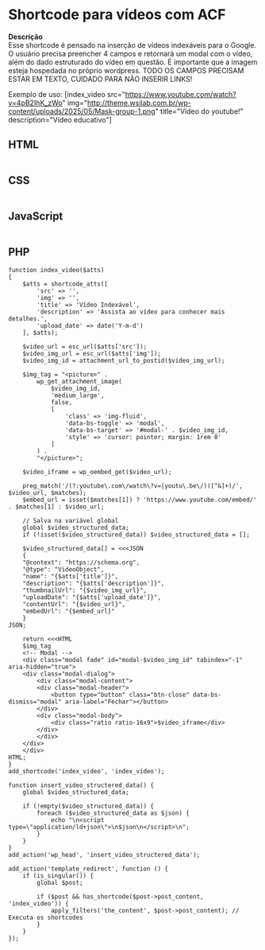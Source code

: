 # Shortcode para vídeos com ACF

 **Descrição**  
Esse shortcode é pensado na inserção de vídeos indexáveis para o Google. O usuário precisa preencher 4 campos e retornará um modal com o vídeo, além do dado estruturado do vídeo em questão. É importante que a imagem esteja hospedada no próprio wordpress. TODO OS CAMPOS PRECISAM ESTAR EM TEXTO, CUIDADO PARA NÃO INSERIR LINKS!

Exemplo de uso:
[index_video src="https://www.youtube.com/watch?v=4pB2IhK_zWo" img="http://theme.wsilab.com.br/wp-content/uploads/2025/05/Mask-group-1.png" title="Vídeo do youtube!" description="Vídeo educativo"]

## HTML
```

```
## CSS
```

```
## JavaScript
```

```
## PHP
```
function index_video($atts)
{
    $atts = shortcode_atts([
        'src' => '',
        'img' => '',
        'title' => 'Vídeo Indexável',
        'description' => 'Assista ao vídeo para conhecer mais detalhes.',
        'upload_date' => date('Y-m-d')
    ], $atts);

    $video_url = esc_url($atts['src']);
    $video_img_url = esc_url($atts['img']);
    $video_img_id = attachment_url_to_postid($video_img_url);

    $img_tag = "<picture>" .
        wp_get_attachment_image(
            $video_img_id,
            'medium_large',
            false,
            [
                'class' => 'img-fluid',
                'data-bs-toggle' => 'modal',
                'data-bs-target' => '#modal-' . $video_img_id,
                'style' => 'cursor: pointer; margin: 1rem 0'
            ]
        ) .
        "</picture>";

    $video_iframe = wp_oembed_get($video_url);

    preg_match('/(?:youtube\.com\/watch\?v=|youtu\.be\/)([^&]+)/', $video_url, $matches);
    $embed_url = isset($matches[1]) ? 'https://www.youtube.com/embed/' . $matches[1] : $video_url;

    // Salva na variável global
    global $video_structured_data;
    if (!isset($video_structured_data)) $video_structured_data = [];

    $video_structured_data[] = <<<JSON
    {
    "@context": "https://schema.org",
    "@type": "VideoObject",
    "name": "{$atts['title']}",
    "description": "{$atts['description']}",
    "thumbnailUrl": "{$video_img_url}",
    "uploadDate": "{$atts['upload_date']}",
    "contentUrl": "{$video_url}",
    "embedUrl": "{$embed_url}"
    }
JSON;

    return <<<HTML
    $img_tag
    <!-- Modal -->
    <div class="modal fade" id="modal-$video_img_id" tabindex="-1" aria-hidden="true">
    <div class="modal-dialog">
        <div class="modal-content">
        <div class="modal-header">
            <button type="button" class="btn-close" data-bs-dismiss="modal" aria-label="Fechar"></button>
        </div>
        <div class="modal-body">
            <div class="ratio ratio-16x9">$video_iframe</div>
        </div>
        </div>
    </div>
    </div>
HTML;
}
add_shortcode('index_video', 'index_video');

function insert_video_structered_data() {
    global $video_structured_data;

    if (!empty($video_structured_data)) {
        foreach ($video_structured_data as $json) {
            echo "\n<script type=\"application/ld+json\">\n$json\n</script>\n";
        }
    }
}
add_action('wp_head', 'insert_video_structered_data');

add_action('template_redirect', function () {
    if (is_singular()) {
        global $post;

        if ($post && has_shortcode($post->post_content, 'index_video')) {
            apply_filters('the_content', $post->post_content); // Executa os shortcodes
        }
    }
});

```
